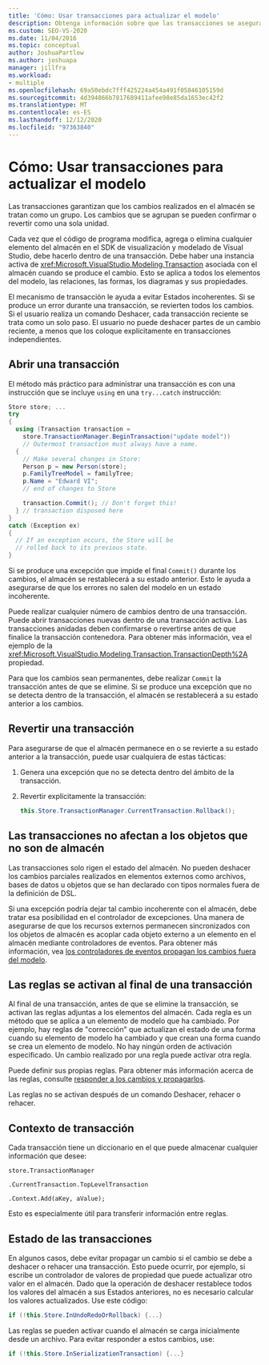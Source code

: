 ```yaml
---
title: 'Cómo: Usar transacciones para actualizar el modelo'
description: Obtenga información sobre que las transacciones se aseguran de que los cambios realizados en el almacén se tratan como un grupo y cómo usar las transacciones para actualizar el modelo.
ms.custom: SEO-VS-2020
ms.date: 11/04/2016
ms.topic: conceptual
author: JoshuaPartlow
ms.author: joshuapa
manager: jillfra
ms.workload:
- multiple
ms.openlocfilehash: 69a50ebdc7fff425224a454a491f05846105159d
ms.sourcegitcommit: 4d394866b7817689411afee98e85da1653ec42f2
ms.translationtype: MT
ms.contentlocale: es-ES
ms.lasthandoff: 12/12/2020
ms.locfileid: "97363840"
---
```

# <a name="how-to-use-transactions-to-update-the-model"></a>Cómo: Usar transacciones para actualizar el modelo
Las transacciones garantizan que los cambios realizados en el almacén se tratan como un grupo. Los cambios que se agrupan se pueden confirmar o revertir como una sola unidad.

 Cada vez que el código de programa modifica, agrega o elimina cualquier elemento del almacén en el SDK de visualización y modelado de Visual Studio, debe hacerlo dentro de una transacción. Debe haber una instancia activa de <xref:Microsoft.VisualStudio.Modeling.Transaction> asociada con el almacén cuando se produce el cambio. Esto se aplica a todos los elementos del modelo, las relaciones, las formas, los diagramas y sus propiedades.

 El mecanismo de transacción le ayuda a evitar Estados incoherentes. Si se produce un error durante una transacción, se revierten todos los cambios. Si el usuario realiza un comando Deshacer, cada transacción reciente se trata como un solo paso. El usuario no puede deshacer partes de un cambio reciente, a menos que los coloque explícitamente en transacciones independientes.

## <a name="opening-a-transaction"></a>Abrir una transacción
 El método más práctico para administrar una transacción es con una instrucción que se incluye `using` en una `try...catch` instrucción:

```csharp
Store store; ...
try
{
  using (Transaction transaction =
    store.TransactionManager.BeginTransaction("update model"))
    // Outermost transaction must always have a name.
  {
    // Make several changes in Store:
    Person p = new Person(store);
    p.FamilyTreeModel = familyTree;
    p.Name = "Edward VI";
    // end of changes to Store

    transaction.Commit(); // Don't forget this!
  } // transaction disposed here
}
catch (Exception ex)
{
  // If an exception occurs, the Store will be
  // rolled back to its previous state.
}
```

 Si se produce una excepción que impide el final `Commit()` durante los cambios, el almacén se restablecerá a su estado anterior. Esto le ayuda a asegurarse de que los errores no salen del modelo en un estado incoherente.

 Puede realizar cualquier número de cambios dentro de una transacción. Puede abrir transacciones nuevas dentro de una transacción activa. Las transacciones anidadas deben confirmarse o revertirse antes de que finalice la transacción contenedora. Para obtener más información, vea el ejemplo de la <xref:Microsoft.VisualStudio.Modeling.Transaction.TransactionDepth%2A> propiedad.

 Para que los cambios sean permanentes, debe realizar `Commit` la transacción antes de que se elimine. Si se produce una excepción que no se detecta dentro de la transacción, el almacén se restablecerá a su estado anterior a los cambios.

## <a name="rolling-back-a-transaction"></a>Revertir una transacción
 Para asegurarse de que el almacén permanece en o se revierte a su estado anterior a la transacción, puede usar cualquiera de estas tácticas:

1. Genera una excepción que no se detecta dentro del ámbito de la transacción.

2. Revertir explícitamente la transacción:

    ```csharp
    this.Store.TransactionManager.CurrentTransaction.Rollback();
    ```

## <a name="transactions-do-not-affect-non-store-objects"></a>Las transacciones no afectan a los objetos que no son de almacén
 Las transacciones solo rigen el estado del almacén. No pueden deshacer los cambios parciales realizados en elementos externos como archivos, bases de datos u objetos que se han declarado con tipos normales fuera de la definición de DSL.

 Si una excepción podría dejar tal cambio incoherente con el almacén, debe tratar esa posibilidad en el controlador de excepciones. Una manera de asegurarse de que los recursos externos permanecen sincronizados con los objetos de almacén es acoplar cada objeto externo a un elemento en el almacén mediante controladores de eventos. Para obtener más información, vea [los controladores de eventos propagan los cambios fuera del modelo](../modeling/event-handlers-propagate-changes-outside-the-model.md).

## <a name="rules-fire-at-the-end-of-a-transaction"></a>Las reglas se activan al final de una transacción
 Al final de una transacción, antes de que se elimine la transacción, se activan las reglas adjuntas a los elementos del almacén. Cada regla es un método que se aplica a un elemento de modelo que ha cambiado. Por ejemplo, hay reglas de "corrección" que actualizan el estado de una forma cuando su elemento de modelo ha cambiado y que crean una forma cuando se crea un elemento de modelo. No hay ningún orden de activación especificado. Un cambio realizado por una regla puede activar otra regla.

 Puede definir sus propias reglas. Para obtener más información acerca de las reglas, consulte [responder a los cambios y propagarlos](../modeling/responding-to-and-propagating-changes.md).

 Las reglas no se activan después de un comando Deshacer, rehacer o rehacer.

## <a name="transaction-context"></a>Contexto de transacción
 Cada transacción tiene un diccionario en el que puede almacenar cualquier información que desee:

 `store.TransactionManager`

 `.CurrentTransaction.TopLevelTransaction`

 `.Context.Add(aKey, aValue);`

 Esto es especialmente útil para transferir información entre reglas.

## <a name="transaction-state"></a>Estado de las transacciones
 En algunos casos, debe evitar propagar un cambio si el cambio se debe a deshacer o rehacer una transacción. Esto puede ocurrir, por ejemplo, si escribe un controlador de valores de propiedad que puede actualizar otro valor en el almacén. Dado que la operación de deshacer restablece todos los valores del almacén a sus Estados anteriores, no es necesario calcular los valores actualizados. Use este código:

```csharp
if (!this.Store.InUndoRedoOrRollback) {...}
```

 Las reglas se pueden activar cuando el almacén se carga inicialmente desde un archivo. Para evitar responder a estos cambios, use:

```csharp
if (!this.Store.InSerializationTransaction) {...}
```
